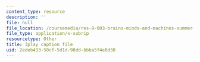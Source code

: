 ```yaml
---
content_type: resource
description: ''
file: null
file_location: /coursemedia/res-9-003-brains-minds-and-machines-summer-course-summer-2015/2edeb43350cf5d1d98ddbbba5f4e8d38_2304725.vtt
file_type: application/x-subrip
resourcetype: Other
title: 3play caption file
uid: 2edeb433-50cf-5d1d-98dd-bbba5f4e8d38
---
```

